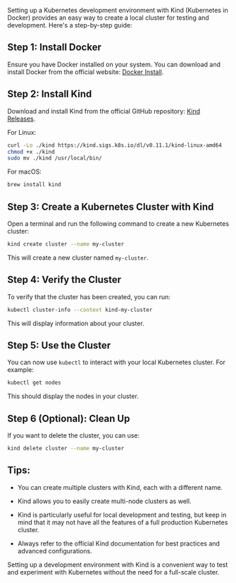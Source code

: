 Setting up a Kubernetes development environment with Kind (Kubernetes in Docker) provides an easy way to create a local cluster for testing and development. Here's a step-by-step guide:

## Step 1: Install Docker

Ensure you have Docker installed on your system. You can download and install Docker from the official website: [Docker Install](https://docs.docker.com/get-docker/).

## Step 2: Install Kind

Download and install Kind from the official GitHub repository: [Kind Releases](https://github.com/kubernetes-sigs/kind/releases).

For Linux:

```bash
curl -Lo ./kind https://kind.sigs.k8s.io/dl/v0.11.1/kind-linux-amd64
chmod +x ./kind
sudo mv ./kind /usr/local/bin/
```

For macOS:

```bash
brew install kind
```

## Step 3: Create a Kubernetes Cluster with Kind

Open a terminal and run the following command to create a new Kubernetes cluster:

```bash
kind create cluster --name my-cluster
```

This will create a new cluster named `my-cluster`.

## Step 4: Verify the Cluster

To verify that the cluster has been created, you can run:

```bash
kubectl cluster-info --context kind-my-cluster
```

This will display information about your cluster.

## Step 5: Use the Cluster

You can now use `kubectl` to interact with your local Kubernetes cluster. For example:

```bash
kubectl get nodes
```

This should display the nodes in your cluster.

## Step 6 (Optional): Clean Up

If you want to delete the cluster, you can use:

```bash
kind delete cluster --name my-cluster
```

## Tips:

- You can create multiple clusters with Kind, each with a different name.

- Kind allows you to easily create multi-node clusters as well.

- Kind is particularly useful for local development and testing, but keep in mind that it may not have all the features of a full production Kubernetes cluster.

- Always refer to the official Kind documentation for best practices and advanced configurations.

Setting up a development environment with Kind is a convenient way to test and experiment with Kubernetes without the need for a full-scale cluster.
